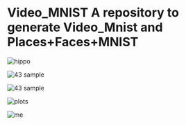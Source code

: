 # Video_MNIST A repository to generate Video_Mnist and Places+Faces+MNIST

![hippo](https://github.com/Petr-Byv/Video_MNIST/blob/main/src/gifs/4samples.gif "43 sample")

![](https://github.com/Petr-Byv/Video_MNIST/blob/main/src/gifs/movie6.gif "43 sample")

![](https://github.com/Petr-Byv/Video_MNIST/blob/main/src/gifs/moviesl6.gif "43 sample")

![plots](https://github.com/Petr-Byv/Video_MNIST/blob/main/src/gifs/test.gif "43 sample")


![me](https://github.com/Petr-Byv/Video_MNIST/blob/main/src/gifs/movie13.gif "43 sample")

